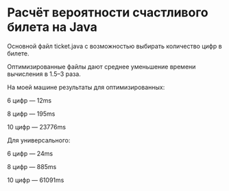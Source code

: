 # Расчёт вероятности счастливого билета на Java

Основной файл ticket.java с возможностью выбирать количество цифр в билете.


Оптимизированные файлы дают среднее уменьшение времени вычисления в 1.5–3 раза.


На моей машине результаты для оптимизированных:

6 цифр — 12ms

8 цифр — 195ms

10 цифр — 23776ms


Для универсального:

6 цифр — 24ms

8 цифр — 885ms

10 цифр — 61091ms
